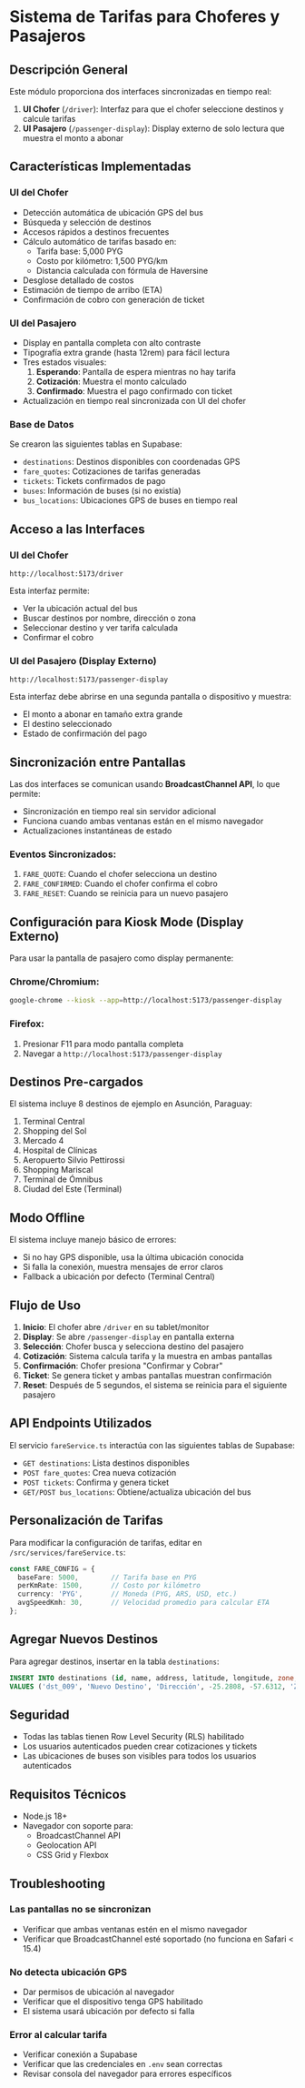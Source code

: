 # Sistema de Tarifas para Choferes y Pasajeros

## Descripción General

Este módulo proporciona dos interfaces sincronizadas en tiempo real:

1. **UI Chofer** (`/driver`): Interfaz para que el chofer seleccione destinos y calcule tarifas
2. **UI Pasajero** (`/passenger-display`): Display externo de solo lectura que muestra el monto a abonar

## Características Implementadas

### UI del Chofer
- Detección automática de ubicación GPS del bus
- Búsqueda y selección de destinos
- Accesos rápidos a destinos frecuentes
- Cálculo automático de tarifas basado en:
  - Tarifa base: 5,000 PYG
  - Costo por kilómetro: 1,500 PYG/km
  - Distancia calculada con fórmula de Haversine
- Desglose detallado de costos
- Estimación de tiempo de arribo (ETA)
- Confirmación de cobro con generación de ticket

### UI del Pasajero
- Display en pantalla completa con alto contraste
- Tipografía extra grande (hasta 12rem) para fácil lectura
- Tres estados visuales:
  1. **Esperando**: Pantalla de espera mientras no hay tarifa
  2. **Cotización**: Muestra el monto calculado
  3. **Confirmado**: Muestra el pago confirmado con ticket
- Actualización en tiempo real sincronizada con UI del chofer

### Base de Datos
Se crearon las siguientes tablas en Supabase:

- `destinations`: Destinos disponibles con coordenadas GPS
- `fare_quotes`: Cotizaciones de tarifas generadas
- `tickets`: Tickets confirmados de pago
- `buses`: Información de buses (si no existía)
- `bus_locations`: Ubicaciones GPS de buses en tiempo real

## Acceso a las Interfaces

### UI del Chofer
```
http://localhost:5173/driver
```

Esta interfaz permite:
- Ver la ubicación actual del bus
- Buscar destinos por nombre, dirección o zona
- Seleccionar destino y ver tarifa calculada
- Confirmar el cobro

### UI del Pasajero (Display Externo)
```
http://localhost:5173/passenger-display
```

Esta interfaz debe abrirse en una segunda pantalla o dispositivo y muestra:
- El monto a abonar en tamaño extra grande
- El destino seleccionado
- Estado de confirmación del pago

## Sincronización entre Pantallas

Las dos interfaces se comunican usando **BroadcastChannel API**, lo que permite:

- Sincronización en tiempo real sin servidor adicional
- Funciona cuando ambas ventanas están en el mismo navegador
- Actualizaciones instantáneas de estado

### Eventos Sincronizados:
1. `FARE_QUOTE`: Cuando el chofer selecciona un destino
2. `FARE_CONFIRMED`: Cuando el chofer confirma el cobro
3. `FARE_RESET`: Cuando se reinicia para un nuevo pasajero

## Configuración para Kiosk Mode (Display Externo)

Para usar la pantalla de pasajero como display permanente:

### Chrome/Chromium:
```bash
google-chrome --kiosk --app=http://localhost:5173/passenger-display
```

### Firefox:
1. Presionar F11 para modo pantalla completa
2. Navegar a `http://localhost:5173/passenger-display`

## Destinos Pre-cargados

El sistema incluye 8 destinos de ejemplo en Asunción, Paraguay:

1. Terminal Central
2. Shopping del Sol
3. Mercado 4
4. Hospital de Clínicas
5. Aeropuerto Silvio Pettirossi
6. Shopping Mariscal
7. Terminal de Ómnibus
8. Ciudad del Este (Terminal)

## Modo Offline

El sistema incluye manejo básico de errores:

- Si no hay GPS disponible, usa la última ubicación conocida
- Si falla la conexión, muestra mensajes de error claros
- Fallback a ubicación por defecto (Terminal Central)

## Flujo de Uso

1. **Inicio**: El chofer abre `/driver` en su tablet/monitor
2. **Display**: Se abre `/passenger-display` en pantalla externa
3. **Selección**: Chofer busca y selecciona destino del pasajero
4. **Cotización**: Sistema calcula tarifa y la muestra en ambas pantallas
5. **Confirmación**: Chofer presiona "Confirmar y Cobrar"
6. **Ticket**: Se genera ticket y ambas pantallas muestran confirmación
7. **Reset**: Después de 5 segundos, el sistema se reinicia para el siguiente pasajero

## API Endpoints Utilizados

El servicio `fareService.ts` interactúa con las siguientes tablas de Supabase:

- `GET destinations`: Lista destinos disponibles
- `POST fare_quotes`: Crea nueva cotización
- `POST tickets`: Confirma y genera ticket
- `GET/POST bus_locations`: Obtiene/actualiza ubicación del bus

## Personalización de Tarifas

Para modificar la configuración de tarifas, editar en `/src/services/fareService.ts`:

```typescript
const FARE_CONFIG = {
  baseFare: 5000,        // Tarifa base en PYG
  perKmRate: 1500,       // Costo por kilómetro
  currency: 'PYG',       // Moneda (PYG, ARS, USD, etc.)
  avgSpeedKmh: 30,       // Velocidad promedio para calcular ETA
};
```

## Agregar Nuevos Destinos

Para agregar destinos, insertar en la tabla `destinations`:

```sql
INSERT INTO destinations (id, name, address, latitude, longitude, zone, is_active)
VALUES ('dst_009', 'Nuevo Destino', 'Dirección', -25.2808, -57.6312, 'Zona', true);
```

## Seguridad

- Todas las tablas tienen Row Level Security (RLS) habilitado
- Los usuarios autenticados pueden crear cotizaciones y tickets
- Las ubicaciones de buses son visibles para todos los usuarios autenticados

## Requisitos Técnicos

- Node.js 18+
- Navegador con soporte para:
  - BroadcastChannel API
  - Geolocation API
  - CSS Grid y Flexbox

## Troubleshooting

### Las pantallas no se sincronizan
- Verificar que ambas ventanas estén en el mismo navegador
- Verificar que BroadcastChannel esté soportado (no funciona en Safari < 15.4)

### No detecta ubicación GPS
- Dar permisos de ubicación al navegador
- Verificar que el dispositivo tenga GPS habilitado
- El sistema usará ubicación por defecto si falla

### Error al calcular tarifa
- Verificar conexión a Supabase
- Verificar que las credenciales en `.env` sean correctas
- Revisar consola del navegador para errores específicos

